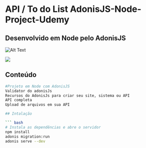 # API  /   To do List AdonisJS-Node-Project-Udemy
## Desenvolvido em Node pelo AdonisJS

![Alt Text](https://media.giphy.com/media/d3cIxiUbUf62TV5CZm/giphy.gif)

![](name-of-giphy.gif)

## Conteúdo

``` bash
#Projeto em Node com AdonisJS
Validator do adonisJs
Recursos do AdonisJs para criar seu site, sistema ou API
API completa
Upload de arquivos em sua API

## Intalação

``` bash
# Instala as dependências e abre o servidor
npm install
adonis migration:run
adonis serve --dev

